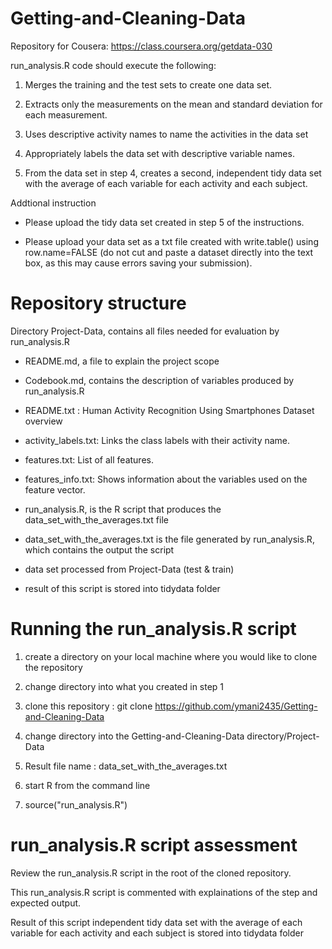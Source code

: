 # Getting-and-Cleaning-Data
Repository for Cousera: https://class.coursera.org/getdata-030

run_analysis.R code should execute the following:
   
   1)  Merges the training and the test sets to create one data set.
 
   2)  Extracts only the measurements on the mean and standard deviation for each measurement. 
 
   3)  Uses descriptive activity names to name the activities in the data set
 
   4)  Appropriately labels the data set with descriptive variable names. 
   
   5)  From the data set in step 4, creates a second, independent tidy data set with the average of each variable for each activity and each subject.

 Addtional instruction
 
 * Please upload the tidy data set created in step 5 of the instructions. 

 * Please upload your data set as a txt file created with write.table() using row.name=FALSE 
 (do not cut and paste a dataset directly into the text box, as this may cause errors saving your submission).

Repository structure
====================
Directory Project-Data, contains all files needed for evaluation by run_analysis.R

* README.md, a file to explain the project scope

* Codebook.md, contains the description of variables produced by run_analysis.R

* README.txt : Human Activity Recognition Using Smartphones Dataset overview

* activity_labels.txt: Links the class labels with their activity name.

* features.txt: List of all features.

* features_info.txt: Shows information about the variables used on the feature vector.

* run_analysis.R, is the R script that produces the data_set_with_the_averages.txt file 

* data_set_with_the_averages.txt is the file generated by run_analysis.R, which contains the output the script

* data set processed from Project-Data (test & train)

* result of this script is stored into tidydata folder


Running the run_analysis.R script
===============================

1) create a directory on your local machine where you would like to clone the repository

2) change directory into what you created in step 1

3) clone this repository : git clone https://github.com/ymani2435/Getting-and-Cleaning-Data

4) change directory into the Getting-and-Cleaning-Data directory/Project-Data

5) Result file name : data_set_with_the_averages.txt

5) start R from the command line

6) source("run_analysis.R") 

run_analysis.R script assessment
====================================
Review the run_analysis.R script in the root of the cloned repository.

This run_analysis.R script is commented with explainations of the step and expected output.

Result of this script independent tidy data set with the average of each variable for each activity and each subject is stored into tidydata folder

